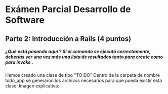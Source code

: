 # Exámen Parcial Desarrollo de Software

## Parte 2: Introducción a Rails (4 puntos)

##### ¿Qué está pasando aquí ? Si el comando se ejecutó correctamente, deberías ver una vez más una lista de resultados tanto para create <nombre de archivo> como para invoke <generator>.

Hemos creado una clase de tipo "TO DO"
Dentro de la carpeta de nombre todo_app se generaron los archivos necesarios para que pueda existir esta clase.
Imagen explicativa:

